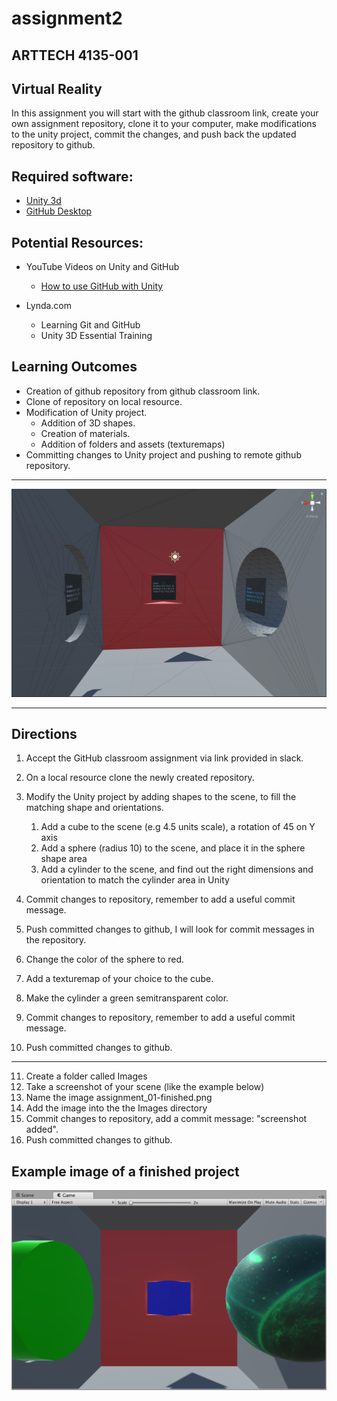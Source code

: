 # assignment2
## ARTTECH 4135-001
## Virtual Reality

In this assignment you will start with the github classroom link, create your own assignment repository, clone it to your computer, make modifications to the unity project, commit the changes, and push back the updated repository to github.

## Required software:

- [Unity 3d](https://unity3d.com/get-unity/download)
- [GitHub Desktop](https://desktop.github.com)

## Potential Resources:

- YouTube Videos on Unity and GitHub
	- [How to use GitHub with Unity](https://youtu.be/qpXxcvS-g3g)

- Lynda.com
	- Learning Git and GitHub
	- Unity 3D Essential Training

## Learning Outcomes
- Creation of github repository from github classroom link.
- Clone of repository on local resource.
- Modification of Unity project.
	- Addition of 3D shapes.
	- Creation of materials.
	- Addition of folders and assets (texturemaps)
- Committing changes to Unity project and pushing to remote github repository.
---
![fit](assignment2-pre.png)

---
## Directions
1. Accept the GitHub classroom assignment via link provided in slack.

2. On a local resource clone the newly created repository.

3. Modify the Unity project by adding shapes to the scene, to fill the matching shape and orientations.
	1. Add a cube to the scene (e.g 4.5 units scale), a rotation of 45 on Y axis
	2. Add a sphere (radius 10) to the scene, and place it in the sphere shape area
	3. Add a cylinder to the scene, and find out the right dimensions and orientation to match the cylinder area in Unity
4. Commit changes to repository, remember to add a useful commit message.
5. Push committed changes to github, I will look for commit messages in the repository.
6. Change the color of the sphere to red.
7. Add a texturemap of your choice to the cube.
8. Make the cylinder a green semitransparent color.
9. Commit changes to repository, remember to add a useful commit message. 	
10. Push committed changes to github.

---
11. Create a folder called Images
12. Take a screenshot of your scene (like the example below)
12. Name the image assignment_01-finished.png
13. Add the image into the the Images directory
14. Commit changes to repository, add a commit message: "screenshot added". 	
15. Push committed changes to github.

## Example image of a finished project

![fit](assignment_01-finished.png)
